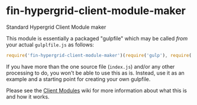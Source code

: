 # fin-hypergrid-client-module-maker

Standard Hypergrid Client Module maker

This module is essentially a packaged "gulpfile" which may be called _from_ your actual `gulplfile.js` as follows:

```js
require('fin-hypergrid-client-module-maker')(require('gulp'), require('package.json'));
```

If you have more than the one source file (`index.js`) and/or any other processing to do, you won't be able to use
this as is. Instead, use it as an example and a starting point for creating your own gulpfile.

Please see the [Client Modules](https://github.com/fin-hypergrid/core/wiki/Client-Modules) wiki for more information
about what this is and how it works.